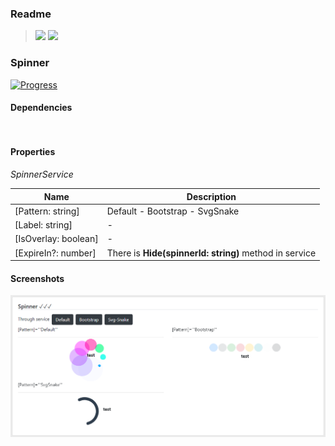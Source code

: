 ### Readme

> [![](https://img.shields.io/badge/Main-readme‌‌‌‌‌‌‌-white)](../../../readme.desc.md)
> [![](https://img.shields.io/badge/usage‌‌‌‌‌‌‌-orange)](usage.md)

### Spinner

[![Progress](https://img.shields.io/badge/Demo-✔✔✔☐☐‌‌‌‌‌‌‌-blue)](https://krsln.github.io/NgLootBox/LootBox/Spinner)  

#### Dependencies
```
 
``` 

#### Properties
_SpinnerService_ 

Name | Description
 --- | ---  
[Pattern: string] | Default - Bootstrap - SvgSnake
[Label: string] | -
[IsOverlay: boolean] | -
[ExpireIn?: number] | There is **Hide(spinnerId: string)** method in service

#### Screenshots

![](Screenshots/Spinner.png "Spinner")
